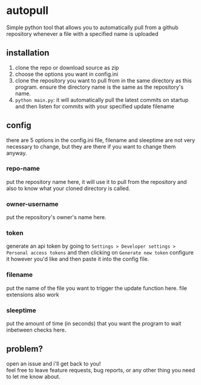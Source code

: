 # autopull
Simple python tool that allows you to automatically pull from a github repository whenever a file with a specified name is uploaded
## installation
1. clone the repo or download source as zip
2. choose the options you want in config.ini
3. clone the repository you want to pull from in the same directory as this program. ensure the directory name is the same as the repository's name.
4. `python main.py`: it will automatically pull the latest commits on startup and then listen for commits with your specified update filename
## config
there are 5 options in the config.ini file, filename and sleeptime are not very necessary to change, but they are there if you want to change them anyway.  
### repo-name
put the repository name here, it will use it to pull from the repository and also to know what your cloned directory is called.
### owner-username
put the repository's owner's name here.
### token
generate an api token by going to `Settings > Developer settings > Personal access tokens` and then clicking on `Generate new token` configure it however you'd like and then paste it into the config file.
### filename
put the name of the file you want to trigger the update function here. file extensions also work
### sleeptime
put the amount of time (in seconds) that you want the program to wait inbetween checks here.

## problem?
open an issue and i'll get back to you!  
feel free to leave feature requests, bug reports, or any other thing you need to let me know about.
